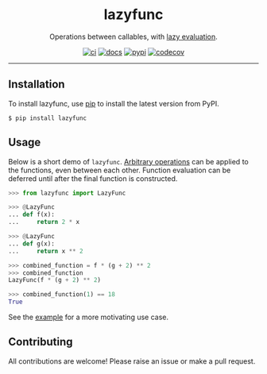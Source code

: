 <h1 align="center">lazyfunc</h1>

<p align="center">Operations between callables, with <a href="https://en.wikipedia.org/wiki/Lazy_evaluation">lazy evaluation</a>.</p>

<p align="center">
  <a href="https://github.com/josh-read/lazyfunc/actions/workflows/ci.yml"><img
    src="https://img.shields.io/github/actions/workflow/status/josh-read/lazyfunc/ci.yml?label=ci"
    alt="ci"
  /></a>
  <a href="https://josh-read.github.io/lazyfunc/"><img
    src="https://img.shields.io/badge/docs-mkdocs-blue" 
    alt="docs"
  /></a>
  <a href="https://pypi.org/project/lazyfunc/"><img
    src="https://img.shields.io/pypi/v/lazyfunc" 
    alt="pypi"
  /></a>
  <a href="https://codecov.io/gh/josh-read/lazyfunc"><img
    src="https://codecov.io/gh/josh-read/lazyfunc/branch/main/graph/badge.svg?token=NPHWZRHO4C"
    alt="codecov"
  /></a>
</p>

---

## Installation

To install lazyfunc, use [pip](https://pip.pypa.io/) to install the
latest version from PyPI.

```commandline
$ pip install lazyfunc
```

## Usage

Below is a short demo of `lazyfunc`. [Arbitrary operations](https://josh-read.github.io/lazyfunc/reference/)
can be applied to the functions, even between each other. Function evaluation can
be deferred until after the final function is constructed.

```python
>>> from lazyfunc import LazyFunc

>>> @LazyFunc
... def f(x):
...     return 2 * x

>>> @LazyFunc
... def g(x):
...     return x ** 2

>>> combined_function = f * (g + 2) ** 2
>>> combined_function
LazyFunc(f * (g + 2) ** 2)

>>> combined_function(1) == 18
True

```

See the [example](https://github.com/josh-read/lazyfunc/blob/main/examples/photometrics/main.py) for a more motivating use case.

## Contributing

All contributions are welcome! Please raise an issue or make a pull request.
